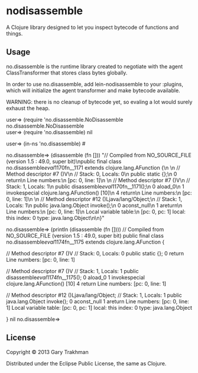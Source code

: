 # nodisassemble

A Clojure library designed to let you inspect bytecode of functions and things.

## Usage

no.disassemble is the runtime library created to negotiate with the agent ClassTransformer that stores class bytes globally.

In order to use no.disassemble, add lein-nodisassemble to your :plugins, which will initialize the agent transformer and make bytecode available.

WARNING: there is no cleanup of bytecode yet, so evaling a lot would surely exhaust the heap.


user=> (require 'no.disassemble.NoDisassemble
no.disassemble.NoDisassemble   
user=> (require 'no.disassemble)
nil

user=> (in-ns 'no.disassemble)
#<Namespace no.disassemble>

no.disassemble=> (disassemble (fn []))
"// Compiled from NO_SOURCE_FILE (version 1.5 : 49.0, super bit)\npublic final class no.disassemble$eval1170$fn__1171 extends clojure.lang.AFunction {\n  \n  // Method descriptor #7 ()V\n  // Stack: 0, Locals: 0\n  public static {};\n    0  return\n      Line numbers:\n        [pc: 0, line: 1]\n  \n  // Method descriptor #7 ()V\n  // Stack: 1, Locals: 1\n  public disassemble$eval1170$fn__1171();\n    0  aload_0\n    1  invokespecial clojure.lang.AFunction() [10]\n    4  return\n      Line numbers:\n        [pc: 0, line: 1]\n  \n  // Method descriptor #12 ()Ljava/lang/Object;\n  // Stack: 1, Locals: 1\n  public java.lang.Object invoke();\n    0  aconst_null\n    1  areturn\n      Line numbers:\n        [pc: 0, line: 1]\n      Local variable table:\n        [pc: 0, pc: 1] local: this index: 0 type: java.lang.Object\n\n}"

no.disassemble=> (println (disassemble (fn [])))
// Compiled from NO_SOURCE_FILE (version 1.5 : 49.0, super bit)
public final class no.disassemble$eval1174$fn__1175 extends clojure.lang.AFunction {
  
  // Method descriptor #7 ()V
  // Stack: 0, Locals: 0
  public static {};
    0  return
      Line numbers:
        [pc: 0, line: 1]
  
  // Method descriptor #7 ()V
  // Stack: 1, Locals: 1
  public disassemble$eval1174$fn__1175();
    0  aload_0
    1  invokespecial clojure.lang.AFunction() [10]
    4  return
      Line numbers:
        [pc: 0, line: 1]
  
  // Method descriptor #12 ()Ljava/lang/Object;
  // Stack: 1, Locals: 1
  public java.lang.Object invoke();
    0  aconst_null
    1  areturn
      Line numbers:
        [pc: 0, line: 1]
      Local variable table:
        [pc: 0, pc: 1] local: this index: 0 type: java.lang.Object

}
nil
no.disassemble=> 


## License

Copyright © 2013 Gary Trakhman

Distributed under the Eclipse Public License, the same as Clojure.
